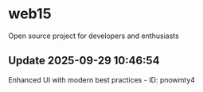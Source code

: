 # web15
Open source project for developers and enthusiasts

## Update 2025-09-29 10:46:54
Enhanced UI with modern best practices - ID: pnowmty4

